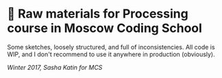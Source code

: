 # 🎉 Raw materials for Processing course in Moscow Coding School

Some sketches, loosely structured, and full of inconsistencies. All code is WIP, and I don't recommend to use it anywhere in production (obviously).

_Winter 2017, Sasha Katin for MCS_